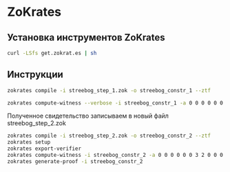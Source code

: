 # ZoKrates

## Установка инструментов ZoKrates

```bash
curl -LSfs get.zokrat.es | sh
```

## Инструкции 

```bash
zokrates compile -i streebog_step_1.zok -o streebog_constr_1 --ztf

zokrates compute-witness --verbose -i streebog_constr_1 -a 0 0 0 0 0 0 3 2 0 0 0 0 0 0 5 5

```

Полученное свидетельство записываем в новый файл streebog_step_2.zok

```bash
zokrates compile -i streebog_step_2.zok -o streebog_constr_2 --ztf
zokrates setup
zokrates export-verifier
zokrates compute-witness -i streebog_constr_2 -a 0 0 0 0 0 0 3 2 0 0 0 0 0 0 5 5
zokrates generate-proof -i streebog_constr_2 

```
